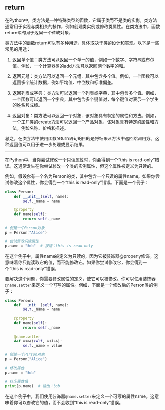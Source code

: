 ## return

在Python中，类方法是一种特殊类型的函数，它属于类而不是类的实例。类方法通常用于实现与类相关的操作，例如创建类实例或修改类属性。在类方法中，函数return语句用于返回一个值或对象。

类方法中的函数return可以有多种用途，具体取决于类的设计和实现。以下是一些常见的用途：

1. 返回单个值：类方法可以返回一个单一的值，例如一个数字、字符串或布尔值。例如，一个计算器类的add方法可以返回两个数字的和。

2. 返回元组：类方法可以返回一个元组，其中包含多个值。例如，一个函数可以返回多个统计数据，例如平均值、中位数和标准偏差。

3. 返回列表或字典：类方法可以返回一个列表或字典，其中包含多个值。例如，一个函数可以返回一个字典，其中包含多个键值对，每个键值对表示一个学生的姓名和成绩。

4. 返回对象：类方法可以返回一个对象，该对象具有特定的属性和方法。例如，一个工厂类的create方法可以返回一个产品对象，该对象具有特定的属性和方法，例如名称、价格和描述。

总之，在类方法中使用函数return语句的目的是将结果从方法中返回给调用方。这种返回值可以用于进一步处理或显示结果。



---



在Python中，当你尝试修改一个只读属性时，你会得到一个“this is read-only”错误。这通常发生在你尝试修改一个类的实例属性，但这个属性被定义为只读的。

例如，假设你有一个名为Person的类，其中包含一个只读的属性name。如果你尝试修改这个属性，你会得到一个“this is read-only”错误。下面是一个例子：

```python
class Person:
    def __init__(self, name):
        self._name = name

    @property
    def name(self):
        return self._name

# 创建一个Person对象
p = Person("Alice")

# 尝试修改只读属性
p.name = "Bob"  # 报错：this is read-only
```

在这个例子中，属性name被定义为只读的，因为它被装饰器@property修饰。这意味着你只能读取它的值，而不能修改它。如果你尝试修改它，你会得到一个“this is read-only”错误。

要解决这个问题，你需要修改属性的定义，使它可以被修改。你可以使用装饰器`@name.setter`来定义一个可写的属性。例如，下面是一个修改后的Person类的例子：

```python
class Person:
    def __init__(self, name):
        self._name = name

    @property
    def name(self):
        return self._name

    @name.setter
    def name(self, value):
        self._name = value

# 创建一个Person对象
p = Person("Alice")

# 修改属性
p.name = "Bob"

# 打印属性值
print(p.name)  # 输出：Bob
```

在这个例子中，我们使用装饰器`@name.setter`来定义一个可写的属性name。这意味着你可以修改它的值，而不会收到“this is read-only”错误。